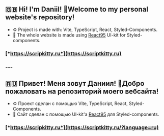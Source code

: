 ## 🇬🇧 Hi! I'm Daniil! 👋Welcome to my personal website's repository!

- ⚙ Project is made with: Vite, TypeScript, React, Styled-Components.
- 💅 The whole website is made using [React95](https://github.com/react95-io/React95/) UI-kit for Styled-components.

### [*https://scripkitty.ru*](https://scriptkitty.ru)

<h3>---</h3>

## 🇷🇺 Привет! Меня зовут Даниил! 👋Добро пожаловать на репозиторий моего вебсайта!

- ⚙ Проект сделан с помощью Vite, TypeScript, React, Styled-Components.
- 💅 Сайт сделан с помощью UI-kit'a [React95](https://github.com/react95-io/React95/) для Styled-components.

### [*https://scripkitty.ru*](https://scriptkitty.ru/?language=ru)